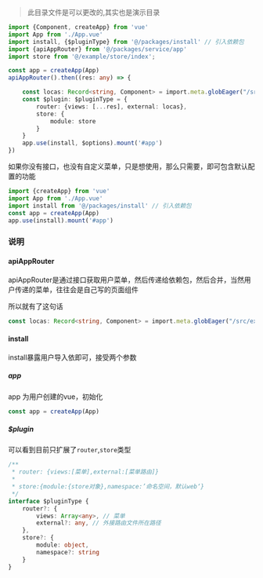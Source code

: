 
> 此目录文件是可以更改的,其实也是演示目录

```ts
import {Component, createApp} from 'vue'
import App from './App.vue'
import install, {$pluginType} from '@/packages/install' // 引入依赖包
import {apiAppRouter} from '@/packages/service/app'
import store from '@/example/store/index';

const app = createApp(App)
apiAppRouter().then((res: any) => {

    const locas: Record<string, Component> = import.meta.globEager("/src/example/views/**/*.vue")
    const $plugin: $pluginType = {
        router: {views: [...res], external: locas},
        store: {
            module: store
        }
    }
    app.use(install, $options).mount('#app')
})
```

如果你没有接口，也没有自定义菜单，只是想使用，那么只需要，即可包含默认配置的功能

```ts
import {createApp} from 'vue'
import App from './App.vue'
import install from '@/packages/install' // 引入依赖包
const app = createApp(App)
app.use(install).mount('#app')
```

### 说明

#### apiAppRouter

apiAppRouter是通过接口获取用户菜单，然后传递给依赖包，然后合并，当然用户传递的菜单，往往会是自己写的页面组件

所以就有了这句话

```ts
const locas: Record<string, Component> = import.meta.globEager("/src/example/views/**/*.vue")
```

#### install

install暴露用户导入依即可，接受两个参数

##### app

app 为用户创建的vue，初始化

```ts
const app = createApp(App)
```

##### $plugin

可以看到目前只扩展了`router`,`store`类型

```ts
/**
 * router: {views:[菜单],external:[菜单路由]}
 *
 * store:{module:{store对象},namespace:’命名空间，默认web‘}
 */
interface $pluginType {
    router?: {
        views: Array<any>, // 菜单
        external?: any, // 外接路由文件所在路径
    },
    store?: {
        module: object,
        namespace?: string
    }
}
```